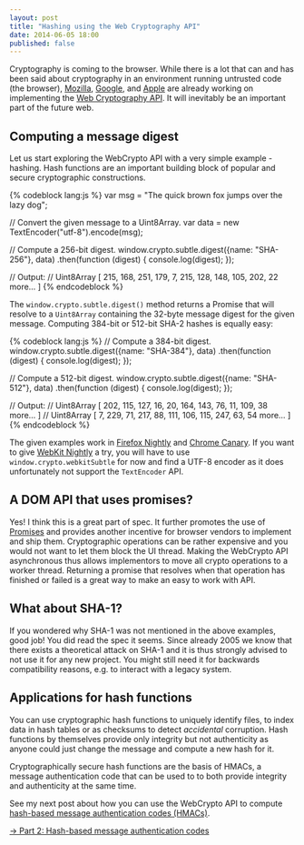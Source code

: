```yaml
---
layout: post
title: "Hashing using the Web Cryptography API"
date: 2014-06-05 18:00
published: false
---
```


Cryptography is coming to the browser. While there is a lot that can and has
been said about cryptography in an environment running untrusted code (the
browser),
[Mozilla](https://bugzilla.mozilla.org/show_bug.cgi?id=865789),
[Google](https://code.google.com/p/chromium/issues/detail?id=245025), and
[Apple](https://bugs.webkit.org/show_bug.cgi?id=122679) are already working on
implementing the
[Web Cryptography API](http://www.w3.org/TR/WebCryptoAPI/#sha). It will
inevitably be an important part of the future web.

## Computing a message digest

Let us start exploring the WebCrypto API with a very simple example - hashing.
Hash functions are an important building block of popular and secure
cryptographic constructions.

{% codeblock lang:js %}
var msg = "The quick brown fox jumps over the lazy dog";

// Convert the given message to a Uint8Array.
var data = new TextEncoder("utf-8").encode(msg);

// Compute a 256-bit digest.
window.crypto.subtle.digest({name: "SHA-256"}, data)
  .then(function (digest) {
    console.log(digest);
  });

// Output:
// Uint8Array [ 215, 168, 251, 179, 7, 215, 128, 148, 105, 202, 22 more… ]
{% endcodeblock %}

The `window.crypto.subtle.digest()` method returns a Promise that will resolve
to a `Uint8Array` containing the 32-byte message digest for the given message.
Computing 384-bit or 512-bit SHA-2 hashes is equally easy:

{% codeblock lang:js %}
// Compute a 384-bit digest.
window.crypto.subtle.digest({name: "SHA-384"}, data)
  .then(function (digest) {
    console.log(digest);
  });

// Compute a 512-bit digest.
window.crypto.subtle.digest({name: "SHA-512"}, data)
  .then(function (digest) {
    console.log(digest);
  });

// Output:
// Uint8Array [ 202, 115, 127, 16, 20, 164, 143, 76, 11, 109, 38 more… ]
// Uint8Array [ 7, 229, 71, 217, 88, 111, 106, 115, 247, 63, 54 more… ]
{% endcodeblock %}

The given examples work in [Firefox Nightly](http://nightly.mozilla.org/) and
[Chrome Canary](http://www.google.com/chrome/browser/canary.html). If you want
to give [WebKit Nightly](http://nightly.webkit.org/) a try, you will have to
use `window.crypto.webkitSubtle` for now and find a UTF-8 encoder as it does
unfortunately not support the `TextEncoder` API.

## A DOM API that uses promises?

Yes! I think this is a great part of spec. It further promotes the use of
[Promises](https://github.com/domenic/promises-unwrapping) and provides another
incentive for browser vendors to implement and ship them. Cryptographic
operations can be rather expensive and you would not want to let them block
the UI thread. Making the WebCrypto API asynchronous thus allows implementors
to move all crypto operations to a worker thread. Returning a promise that
resolves when that operation has finished or failed is a great way to make an
easy to work with API.

## What about SHA-1?

If you wondered why SHA-1 was not mentioned in the above examples, good job!
You did read the spec it seems. Since already 2005 we know that there exists a
theoretical attack on SHA-1 and it is thus strongly advised to not use it for
any new project. You might still need it for backwards compatibility reasons,
e.g. to interact with a legacy system.

## Applications for hash functions

You can use cryptographic hash functions to uniquely identify files, to index
data in hash tables or as checksums to detect *accidental* corruption. Hash
functions by themselves provide only integrity but not authenticity as anyone
could just change the message and compute a new hash for it.

Cryptographically secure hash functions are the basis of HMACs, a message
authentication code that can be used to to both provide integrity and
authenticity at the same time.

See my next post about how you can use the WebCrypto API to compute
[hash-based message authentication codes (HMACs)](https://en.wikipedia.org/wiki/Hash-based_message_authentication_code).

[→ Part 2: Hash-based message authentication codes](/blog/2014/06/hash-based-message-authentication-codes-and-the-web-cryptography-api/)
